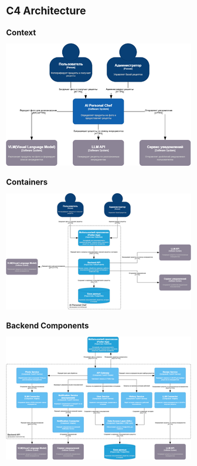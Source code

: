 # C4 Architecture

## Context
![Context](../generated/C4_context.png)

## Containers
![Containers](../generated/C4_container.png)

## Backend Components
![Backend Components](../generated/C4_component.png)
